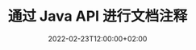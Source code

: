 ---
############################# Static ############################
layout: "product"
date: 2022-02-23T12:00:00+02:00
draft: false

product: "Annotation"
product_tag: "annotation"
platform: "Java"
platform_tag: "java"

############################# Head ############################
head_title: "Java 文档注释 API |查看和注释 PDF Word Excel PPTX 图像"
head_description: "Java 文档注释 API。查看、标记、评论和注释 PDF、Word DOCX、Excel XLSX、PPTX、EML EMLX、VSS VSD、OTP、CAD 和图像文件格式。"

############################# Header ##########################
title: "通过 Java API 进行文档注释"
description: "构建具有查看和注释 PDF、HTML、MS Office 和其他文档格式功能的 Java 应用程序，无需安装任何外部软件。"
button:
    enable: true
    icon: "fas fa-arrow-down"
    label: "下载免费试用版"
    link: "https://downloads.groupdocs.com/annotation/java"

############################# SubMenu #########################
submenu:
    enable: true
    
    left:
        img_alt: "GroupDocs.Annotation for Java"
        image: "https://www.groupdocs.cloud/templates/groupdocs/images/product-logos/groupdocs-annotation-java.png"
        product: "GroupDocs.Annotation"
        platform: "Java"

    middle:
        button:
            # button loop
            - link: "#features"
              text: "特征"

            # button loop
            - link: "https://products.groupdocs.app/annotation"
              text: "现场演示"

            # button loop
            - link: "https://purchase.groupdocs.com/pricing/annotation/java"
              text: "价钱"

    right:
        link_download: "https://downloads.groupdocs.com/annotation"
        link_learn: "https://docs.groupdocs.com/annotation/java/"
        link_buy: "https://purchase.groupdocs.com"

############################# Overview ############################
overview:
    enable: true
    content: |
      GroupDocs.Annotation Java API 是一款产品，允许您在不同平台和操作系统（例如 Android、MacOS、Linux、Windows）上处理文档中的注释。 GroupDocs.Annotation 提供了一个具有简单 API 的库，具有许多优点：例如，如果您需要对数据保密或选择使用该库需要多少权限，或者部分更改使用注释的工作，该库非常适合轻便灵活。

      GroupDocs.Annotation for Java API 允许您使用不同类型的注释，其中包括：文本、折线、区域、下划线、点、水印、箭头、椭圆、文本替换、距离、文本字段、资源编辑等。并支持大多数流行的文档格式，例如：PDF、HTML、Microsoft Office Word、Excel 电子表格、PowerPoint 演示文稿、Visio、Outlook 电子邮件、图像、图元文件、CAD 绘图和各种其他格式。该 API 提供获取文档页面缩略图的功能，并支持在 PDF 文件中导入和导出注释。

      使用库，您可以[添加]（/annotation/java/bmp/），[编辑]（/annotation/java/bmp/），[提取]（/annotation/java/bmp/）和[删除]（/annotation /java/bmp/) 来自文档的注释、旋转文档、更改缩略图解决方案，这并不是所有可能性的完整列表。它还提供了一套全面的数据对象，可根据您的要求在所有受支持的文档格式中自定义注释属性。

      使用 GroupDocs.Annotation for Java API 非常简单，仅包含几个基本步骤。首先，您需要设置许可证，然后选择要使用的文件，然后使用文档注释进行某种操作（删除/编辑/提取/删除）并保存结果。有关更多信息，请参阅产品[文档](https://docs.groupdocs.com/annotation/java/getting-started/) 或我们的[示例](https://github.com/groupdocs-annotation/GroupDocs.Annotation -for-Java) 设置。
      
      GroupDocs.Annotation 定期更新并为其客户提供支持，随时欢迎您向我们提问或发送您的想法或告诉我们您对新内容的需求，我们很乐意在新版本中实现它。
    tabs:
      enable: true
      
      ## TAB ONE ##
      tab_one:
        description: |
          以下是 GroupDocs.Annotation for Java 的概述：
      
        right:
          enable: true
          icon: "fab fa-html5"
          title:  概述
          content: |
            * 添加注释
            * 导出注释 
            * 导入注释
            * 基于回复的评论
            * 注释兼容性
      
      ## TAB TWO ##
      tab_two:
        description: |
          GroupDocs.Annotation for Java 支持所有流行的[文档文件格式](https://docs.groupdocs.com/annotation/java/supported-document-formats/)，包括：Microsoft Office、PDF、图像等。

        left:
          enable: true
          table:
            # table loop
            - title: "Microsoft Office Formats"
              content: |
                * **Word**: [DOC](/annotation/java/doc/), [DOCX](/annotation/java/docx/), [DOCM](/annotation/java/docm/), [DOT](/annotation/java/dot/), [DOTX](/annotation/java/dotx/), [RTF](/annotation/java/rtf/)
                * **Excel**: [XLS](/annotation/java/xls/), [XLSX](/annotation/java/xlsx/), [XLSB](/annotation/java/xlsb/), [XLSM](/annotation/java/xlsm/)
                * **PowerPoint**: [PPT](/annotation/java/ppt/), [PPTX](/annotation/java/pptx/), [PPS](/annotation/java/pps/), [PPSX](/annotation/java/ppsx/), [POTM](/annotation/java/potm/), [POTX](/annotation/java/potx/), [PPSM](/annotation/java/ppsm/), [PPTM](/annotation/java/pptm/), [WMF](/annotation/java/wmf/), [EMF](/annotation/java/emf/)
                * **Outlook**: [EML](/annotation/java/eml/), [EMLX](/annotation/java/emlx/), [MSG](/annotation/java/msg/)
                * **Visio**: [VSS](/annotation/java/vss/), [VST](/annotation/java/vst/), [VSD](/annotation/java/vsd/), [VSDX](/annotation/java/vsdx/), [VSX](/annotation/java/vsx/)

        right:
          enable: true
          table:
            # table loop
            - title: "Other Formats"
              content: |
                * **Portable**: [PDF](/annotation/java/pdf/) (PDF/A-1a, PDF/A-1b, PDF/A-2a)
                * **OpenDocument**: [ODT](/annotation/java/odt/), [ODS](/annotation/java/ods/), [ODP](/annotation/java/odp/)
                * **Images**: [BMP](/annotation/java/bmp/), [JPG](/annotation/java/jpg/), [JPEG](/annotation/java/jpeg/), [TIFF](/annotation/java/tiff/), [TIF](/annotation/java/tif/), [PNG](/annotation/java/png/), [GIF](/annotation/java/gif/), [DCM](/annotation/java/dcm/), [DICOM](/annotation/java/dicom/)
                * **AutoCAD**: [DWG](/annotation/java/dwg/), [DXF](/annotation/java/dxf/), [CAD](/annotation/java/cad/)
                * **Other**: [HTM](/annotation/java/htm/), [HTML](/annotation/java/html/), [CSV](/annotation/java/csv/), [DJVU](/annotation/java/djvu/), [OTP](/annotation/java/otp/), [OTT](/annotation/java/ott/)

      ## TAB THREE ##
      tab_three:
        description: |
          GroupDocs.Annotation for Java 支持以下操作系统、框架和包管理器：
        
        left:
          enable: true
          table:
            # table loop
            - icon: "fab fa-windows"
              title:  操作系统
              content: |
                * Microsoft Windows Desktop
                * Microsoft Windows Server
                * Linux
                * MacOS

            # table loop
            - icon: "fas fa-code"
              title:  支持的框架
              content: |
                * Java 7 (1.7) and above

        right:
          enable: true
          table:
            # table loop
            - icon: "fas fa-cogs"
              title:  开发环境
              content: |
                * NetBeans
                * IntelliJ IDEA
                * Eclipse

            # table loop
            - icon: "fas fa-tools"
              title:  构建自动化工具
              content: |
                * Maven

############################# Features ############################
features:
    enable: true
    title: Java 功能的 GroupDocs.Annotation

    feature:
      # feature loop
      - icon: "fas fa-copy"
        link: "https://docs.groupdocs.com/annotation/java/add-area-annotation/"
        content: 在文档中添加区域注释并链接简单和嵌套注释

      # feature loop
      - icon: "fas fa-eye"
        link: "https://docs.groupdocs.com/annotation/java/add-arrow-annotation/"
        content: 使用箭头注释指向特定内容

      # feature loop
      - icon: "fas fa-bolt"
        link: "https://docs.groupdocs.com/annotation/java/add-watermark-annotation/"
        content: 将文本水印设置为 PDF、幻灯片、Excel 工作表、图像和图表的倾斜位置
      
      # feature loop
      - icon: "fas fa-file-powerpoint"
        link: "https://docs.groupdocs.com/annotation/java/add-point-annotation/"
        content: 使用点注释将弹出注释添加到文档中的任何位置

      # feature loop
      - icon: "fas fa-code"
        link: "https://docs.groupdocs.com/annotation/java/add-polyline-annotation/"
        content: 使用折线注释连接线段、弧段或两者的序列

      # feature loop
      - icon: "fas fa-cloud"
        link: "https://docs.groupdocs.com/annotation/java/add-ellipse-annotation/"
        content: 将椭圆注释添加到 PDF、Word 文档、电子表格、演示文稿、图表和图像

      # feature loop
      - icon: "fas fa-remove-format"
        link: "https://docs.groupdocs.com/annotation/java/add-watermark-annotation/"
        content: 为 PDF、PowerPoint、Excel、图像和图表添加倾斜水印

      # feature loop
      - icon: "fas fa-comment-slash"
        link: "https://docs.groupdocs.com/annotation/java/add-underline-annotation/"
        content: 获取文档图像表示中文本注释的坐标

      # feature loop
      - icon: "fas fa-location-arrow"
        link: "https://docs.groupdocs.com/annotation/java/add-annotation-to-the-document/"
        content: 在文档中添加下划线、删除线或修改特定文本

      # feature loop
      - icon: "fas fa-border-all"
        link: "https://docs.groupdocs.com/annotation/java/add-annotation-to-the-document/"
        content: 在文档中添加文本图章或水印和文本字段

      # feature loop
      - icon: "fas fa-wrench"
        link: "https://docs.groupdocs.com/annotation/java/add-point-annotation/"
        content: 在 Word 文档和 PowerPoint 演示文稿中导入和导出注释

      # feature loop
      - icon: "fas fa-columns"
        link: "https://docs.groupdocs.com/annotation/java/add-strikeout-annotation/"
        content: 使用文本、文本替换、水印和资源编辑注释类型对 Excel 电子表格进行注释

      # feature loop
      - icon: "fas fa-file-word"
        link: "https://docs.groupdocs.com/annotation/java/get-file-info/"
        content: 向 PowerPoint 演示文稿和幻灯片添加折线、删除线、下划线或文本注释

      # feature loop
      - icon: "fas fa-envelope"
        link: "https://docs.groupdocs.com/annotation/java/basic-usage/"
        content: 使用 X、Y 坐标在演示文稿中标记点注释

      # feature loop
      - icon: "fas fa-print"
        link: "https://docs.groupdocs.com/annotation/java/add-strikeout-annotation/"
        content: 向图像添加删除线、文本、下划线或多段线注释

      # feature loop
      - icon: "fas fa-file-archive"
        link: "https://docs.groupdocs.com/annotation/java/add-link-annotation/"
        content: 获取 Visio 图表的文档信息和图像，例如 VSS 和 VSD
      
      # feature loop
      - icon: "fas fa-file-code"
        link: "https://docs.groupdocs.com/annotation/java/basic-usage/"
        content: 获取文档页面的缩略图并使用多页 TIFF 文件

      # feature loop
      - icon: "fas fa-file-excel"
        link: "https://docs.groupdocs.com/annotation/java/get-file-info/"
        content: 使用单个函数调用获取文档的所有注释

      # feature loop
      - icon: "fas fa-heading"
        link: "https://docs.groupdocs.com/annotation/java/add-link-annotation/"
        content: 将链接注释添加到 PDF、Word 和 PowerPoint 演示文稿

      # feature loop
      - icon: "fas fa-project-diagram"
        link: "https://docs.groupdocs.com/annotation/java/add-point-annotation/"
        content: SVG 路径解析支持 PDF、Word、图表、幻灯片和其他主要文档格式

      # feature loop
      - icon: "fas fa-cube"
        link: "https://docs.groupdocs.com/annotation/java/technical-support/"
        content: 支持为Word文档添加水印注释和清理文本替换

      # feature loop
      - icon: "fab fa-uncharted"
        link: "https://docs.groupdocs.com/annotation/java/technical-support/"
        content: 文本注释图表中的形状处理支持
  
      # feature loop
      - icon: "fab fa-uncharted"
        link: "https://docs.groupdocs.com/annotation/java/advanced-usage/"
        content: 通过缓存文档页面预览以加快处理速度来节省时间
  
      # feature loop
      - icon: "fab fa-uncharted"
        link: "https://docs.groupdocs.com/annotation/java/add-annotation-to-the-document/"
        content: 即使使用旧格式，也可以轻松注释 Word、Excel 和 PowerPoint 文档

      # feature loop
      - icon: "fab fa-uncharted"
        link: "https://docs.groupdocs.com/annotation/java/add-distance-annotation/"
        content: 显示 Excel、PowerPoint 和图表的距离注释标题

############################# Support ############################
support:
    enable: true

############################# Solutions ############################
solutions:
    enable: true
    title: GroupDocs.Annotation 为其他流行的开发环境提供文档查看 API

    solution:
        # solution loop
        - img_alt: "GroupDocs.Annotation for .NET"
          image: "https://www.groupdocs.cloud/templates/groupdocs/images/product-logos/groupdocs-annotation-net.png"
          product: "GroupDocs.Annotation"
          platform: ".NET"
          link: "/annotation/net/"

############################# Back to top ###############################
back_to_top:
  enable: true
---